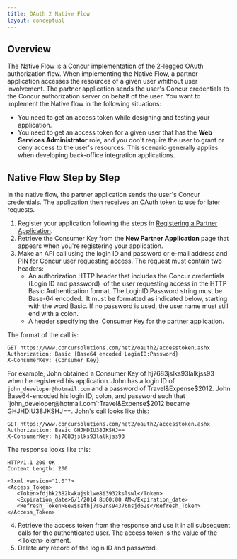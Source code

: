 ```yaml
---
title: OAuth 2 Native Flow
layout: conceptual
---
```





##  Overview

The Native Flow is a Concur implementation of the 2-legged OAuth authorization flow. When implementing the Native Flow, a partner application accesses the resources of a given user whithout user involvement. The partner application sends the user's Concur credentials to the Concur authorization server on behalf of the user. You want to implement the Native flow in the following situations:

* You need to get an access token while designing and testing your application.
* You need to get an access token for a given user that has the **Web Services Administrator** role, and you don't require the user to grant or deny access to the user's resources. This scenario generally applies when developing back-office integration applications.

##  Native Flow Step by Step

In the native flow, the partner application sends the user's Concur credentials. The application then receives an OAuth token to use for later requests.

1. Register your application following the steps in [Registering a Partner Application][1].
2. Retrieve the Consumer Key from the **New Partner Application** page that appears when you're registering your application.
3. Make an API call using the login ID and password or e-mail address and PIN for Concur user requesting access. The request must contain two headers:
    * An authorization HTTP header that includes the Concur credentials (Login ID and password)  of the user requesting access in the HTTP Basic Authentication format. The LoginID:Password string must be Base-64 encoded.  It must be formatted as indicated below, starting with the word Basic. If no password is used, the user name must still end with a colon.
    * A header specifying the  Consumer Key for the partner application.

The format of the call is:

```
GET https://www.concursolutions.com/net2/oauth2/accesstoken.ashx
Authorization: Basic {Base64 encoded LoginID:Password}
X-ConsumerKey: {Consumer Key}
```

For example, John obtained a Consumer Key of hj7683jslks93lalkjss93 when he registered his application. John has a login ID of `john_developer@hotmail.com` and a password of Travel&Expense$2012. John Base64-encoded his login ID, colon, and password such that `john_developer@hotmail.com`:Travel&Expense$2012 became GHJHDIU38JKSHJ==. John's call looks like this:

```
GET https://www.concursolutions.com/net2/oauth2/accesstoken.ashx
Authorization: Basic GHJHDIU38JKSHJ==
X-ConsumerKey: hj7683jslks93lalkjss93
```
The response looks like this:

```
HTTP/1.1 200 OK
Content Length: 200

<?xml version="1.0"?>
<Access_Token>
   <Token>fdjhk2382kwkajsklwe8i3932kslswl</Token>
   <Expiration_date>6/1/2014 8:00:00 AM</Expiration_date>
   <Refresh_Token>8ew$sefhj7s62ns94376nsjd62s</Refresh_Token>
</Access_Token>
```

4. Retrieve the access token from the response and use it in all subsequent calls for the authenticated user. The access token is the value of the &lt;Token&gt; element.
5. Delete any record of the login ID and password.



[1]: https://developer.concur.com/overview/partner-applications
